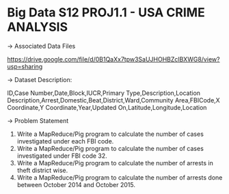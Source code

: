 # Big Data S12 PROJ1.1 - USA CRIME ANALYSIS

-> Associated Data Files

https://drive.google.com/file/d/0B1QaXx7tpw3SaUJHOHBZclBXWG8/view?usp=sharing

-> Dataset Description:

ID,Case Number,Date,Block,IUCR,Primary Type,Description,Location Description,Arrest,Domestic,Beat,District,Ward,Community Area,FBICode,X Coordinate,Y Coordinate,Year,Updated On,Latitude,Longitude,Location

-> Problem Statement

1. Write a MapReduce/Pig program to calculate the number of cases investigated under each FBI code.
2. Write a MapReduce/Pig program to calculate the number of cases investigated under FBI code 32.
3. Write a MapReduce/Pig program to calculate the number of arrests in theft district wise.
4. Write a MapReduce/Pig program to calculate the number of arrests done between October 2014 and October 2015.
